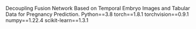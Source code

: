 Decoupling Fusion Network Based on Temporal Embryo Images and Tabular Data for Pregnancy Prediction.
Python==3.8
torch==1.8.1
torchvision==0.9.1
numpy==1.22.4
scikit-learn==1.3.1
